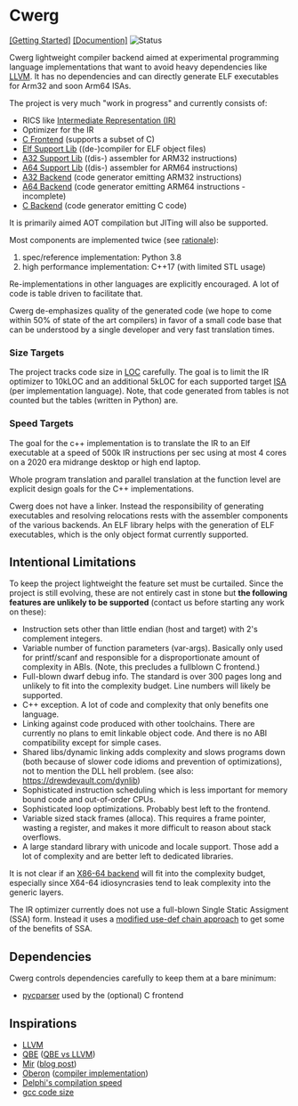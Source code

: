 # Cwerg

[[Getting Started]](Docs/getting_started.md) [[Documention]](Docs/) ![Status](../../workflows/cwerg-tests/badge.svg)



Cwerg lightweight compiler backend aimed at experimental programming 
language implementations that want to avoid heavy dependencies like
[LLVM](https://llvm.org). It has no dependencies and can directly generate
ELF executables for Arm32 and soon Arm64 ISAs.

The project is very much "work in progress" and  currently consists of:

* RICS like [Intermediate Representation (IR)](Docs/opcodes.md) 
* Optimizer for the IR
* [C Frontend](FrontEndC/README.md)  (supports a subset of C)
* [Elf Support Lib](Elf/README.md)   ((de-)compiler for ELF object files)
* [A32 Support Lib](CpuA32/README.md) ((dis-) assembler for ARM32 instructions)
* [A64 Support Lib](CpuA64/README.md) ((dis-) assembler for ARM64 instructions)
* [A32 Backend](CodeGenA32/README.md) (code generator emitting ARM32 instructions)
* [A64 Backend](CodeGenA64/README.md) (code generator emitting ARM64 instructions - 
                                       incomplete)
* [C Backend](CodeGenC/README.md) (code generator emitting C code)

It is primarily aimed AOT compilation but JITing will also be supported.

Most components are implemented twice (see [rationale](Docs/why_python.md)):
1. spec/reference implementation: Python 3.8
2. high performance implementation: C++17 (with limited STL usage)

Re-implementations in other languages are explicitly encouraged. A lot of
code is table driven to facilitate that.

Cwerg de-emphasizes quality of the generated code (we hope to come within 50%
of state of the art  compilers) in favor of a small code base that can be
understood by a single developer and  very fast translation times.

### Size Targets

The project tracks code size in [LOC](CLOC.txt) carefully. The goal is to limit 
the IR optimizer to 10kLOC and an additional 5kLOC for each supported target 
[ISA](https://en.wikipedia.org/wiki/Instruction_set_architecture) 
(per implementation language).
Note, that code generated from tables is not counted but the tables (written in Python) are.

### Speed Targets

The goal for the c++ implementation is to translate the IR to an Elf executable at a speed of 
500k IR instructions per sec using at most 4 cores on a 2020 era midrange desktop or high end laptop.

Whole program translation and parallel translation at the function level are 
explicit design goals for the C++ implementations.

Cwerg does not have a linker. Instead the responsibility of 
generating executables and resolving relocations rests with the assembler
components of the various backends. An ELF library helps with the generation of
ELF executables, which is the only object format currently supported.

## Intentional Limitations

To keep the project lightweight the feature set must be curtailed.
Since the project is still evolving, these are not entirely cast in stone but 
**the following features are unlikely to be supported** (contact us before starting 
any work on these):

* Instruction sets other than little endian (host and target) with 
  2's complement integers.
* Variable number of function parameters (var-args). Basically only used for
  printf/scanf and responsible for a disproportionate amount of complexity in 
  ABIs. (Note, this precludes a fullblown C frontend.)
* Full-blown dwarf debug info. The standard is over 300 pages long and unlikely
  to fit into the complexity budget. Line numbers will likely be supported.
* C++ exception. A lot of code and complexity that only benefits one language.
* Linking against code produced with other toolchains. There are currently no plans
  to emit linkable object code. And there is no ABI compatibility except for simple cases. 
* Shared libs/dynamic linking adds complexity and slows programs down (both because
  of slower code idioms and prevention of optimizations), not
  to mention the DLL hell problem. (see also: https://drewdevault.com/dynlib)
* Sophisticated instruction scheduling which is less important for memory 
  bound code and out-of-order CPUs.
* Sophisticated loop optimizations. Probably best left to the frontend.
* Variable sized stack frames (alloca). This requires a frame pointer, wasting a register,
  and makes it more difficult to reason about stack overflows.
* A large standard library with unicode and locale support. Those add a lot of 
  complexity and are better left to dedicated libraries.
 
It is not clear if an [X86-64 backend](CpuX64/README.md) will fit into the 
complexity budget, especially since X64-64 idiosyncrasies tend to leak 
complexity into the generic layers.

The IR optimizer currently does not use a full-blown Single Static Assigment
(SSA) form. Instead it uses a [modified use-def chain approach](Docs/use_def.md)
to get some of the benefits of SSA.

## Dependencies

Cwerg controls dependencies carefully to keep them at a bare minimum:
 
* [pycparser](https://github.com/eliben/pycparser) used by the (optional) C frontend

## Inspirations

* [LLVM](https://llvm.org) 
* [QBE](https://c9x.me/compile/) ([QBE vs LLVM](https://c9x.me/compile/doc/llvm.html))
* [Mir](https://github.com/vnmakarov/mir) ([blog post](https://developers.redhat.com/blog/2020/01/20/mir-a-lightweight-jit-compiler-project/))
* [Oberon](http://www.projectoberon.com/) ([compiler implementation](http://www.inf.ethz.ch/personal/wirth/ProjectOberon/PO.System.pdf)) 
* [Delphi's compilation speed](https://news.ycombinator.com/item?id=24735366)
* [gcc code size](https://www.phoronix.com/scan.php?page=news_item&px=MTg3OTQ)



